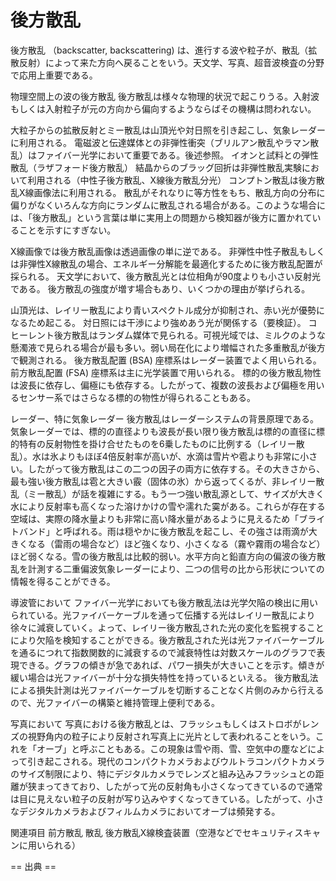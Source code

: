 # 後方散乱

後方散乱 （backscatter, backscattering) は、進行する波や粒子が、散乱（拡散反射）によって来た方向へ戻ることをいう。天文学、写真、超音波検査の分野で応用上重要である。

物理空間上の波の後方散乱
後方散乱は様々な物理的状況で起こりうる。入射波もしくは入射粒子が元の方向から偏向するようならばその機構は問われない。

大粒子からの拡散反射とミー散乱は山頂光や対日照を引き起こし、気象レーダーに利用される。
電磁波と伝達媒体との非弾性衝突（ブリルアン散乱やラマン散乱）はファイバー光学において重要である。後述参照。
イオンと試料との弾性散乱（ラザフォード後方散乱）
結晶からのブラッグ回折は非弾性散乱実験において利用される（中性子後方散乱、X線後方散乱分光）
コンプトン散乱は後方散乱X線画像法に利用される。
散乱がそれなりに等方性をもち、散乱方向の分布に偏りがなくいろんな方向にランダムに散乱される場合がある。このような場合には、「後方散乱」という言葉は単に実用上の問題から検知器が後方に置かれていることを示すにすぎない。

X線画像では後方散乱画像は透過画像の単に逆である。
非弾性中性子散乱もしくは非弾性X線散乱の場合、エネルギー分解能を最適化するために後方散乱配置が採られる。
天文学において、後方散乱光とは位相角が90度よりも小さい反射光である。
後方散乱の強度が増す場合もあり、いくつかの理由が挙げられる。

山頂光は、レイリー散乱により青いスペクトル成分が抑制され、赤い光が優勢になるため起こる。
対日照には干渉により強めあう光が関係する（要検証）。
コヒーレント後方散乱はランダム媒体で見られる。可視光域では、ミルクのような懸濁液で見られる場合が最も多い。弱い局在化により増幅された多重散乱が後方で観測される。
後方散乱配置 (BSA) 座標系はレーダー装置でよく用いられる。
前方散乱配置 (FSA) 座標系は主に光学装置で用いられる。
標的の後方散乱物性は波長に依存し、偏極にも依存する。したがって、複数の波長および偏極を用いるセンサー系ではさらなる標的の物性が得られることもある。

レーダー、特に気象レーダー
後方散乱はレーダーシステムの背景原理である。
気象レーダーでは、標的の直径よりも波長が長い限り後方散乱は標的の直径に標的特有の反射物性を掛け合せたものを6乗したものに比例する（レイリー散乱）。水は氷よりもほぼ4倍反射率が高いが、水滴は雪片や雹よりも非常に小さい。したがって後方散乱はこの二つの因子の両方に依存する。その大きさから、最も強い後方散乱は雹と大きい霰（固体の氷）から返ってくるが、非レイリー散乱（ミー散乱）が話を複雑にする。もう一つ強い散乱源として、サイズが大きく水により反射率も高くなった溶けかけの雪や濡れた霙がある。これらが存在する空域は、実際の降水量よりも非常に高い降水量があるように見えるため「ブライトバンド」と呼ばれる。雨は穏やかに後方散乱を起こし、その強さは雨滴が大きくなる（雷雨の場合など）ほど強くなり、小さくなる（霧や霧雨の場合など）ほど弱くなる。雪の後方散乱は比較的弱い。水平方向と鉛直方向の偏波の後方散乱を計測する二重偏波気象レーダーにより、二つの信号の比から形状についての情報を得ることができる。

導波管において
ファイバー光学においても後方散乱法は光学欠陥の検出に用いられている。光ファイバーケーブルを通って伝播する光はレイリー散乱により徐々に減衰していく。よって、レイリー後方散乱された光の変化を監視することにより欠陥を検知することができる。後方散乱された光は光ファイバーケーブルを通るにつれて指数関数的に減衰するので減衰特性は対数スケールのグラフで表現できる。グラフの傾きが急であれば、パワー損失が大きいことを示す。傾きが緩い場合は光ファイバーが十分な損失特性を持っているといえる。
後方散乱法による損失計測は光ファイバーケーブルを切断することなく片側のみから行えるので、光ファイバーの構築と維持管理上便利である。

写真において
写真における後方散乱とは、フラッシュもしくはストロボがレンズの視野角内の粒子により反射され写真上に光片として表われることをいう。これを「オーブ」と呼ぶこともある。この現象は雪や雨、雪、空気中の塵などによって引き起こされる。現代のコンパクトカメラおよびウルトラコンパクトカメラのサイズ制限により、特にデジタルカメラでレンズと組み込みフラッシュとの距離が狭まってきており、したがって光の反射角も小さくなってきているので通常は目に見えない粒子の反射が写り込みやすくなってきている。したがって、小さなデジタルカメラおよびフィルムカメラにおいてオーブは頻発する。

関連項目
前方散乱
散乱
後方散乱X線検査装置（空港などでセキュリティスキャンに用いられる）


== 出典 ==